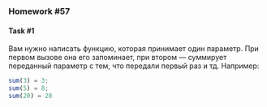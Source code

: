 ### Homework #57

#### Task #1

Вам нужно написать функцию, которая принимает один параметр. При первом вызове она его запоминает, при втором — суммирует переданный параметр с тем, что передали первый раз и тд. Например:

```js
sum(3) = 3;
sum(5) = 8;
sum(20) = 28
```
